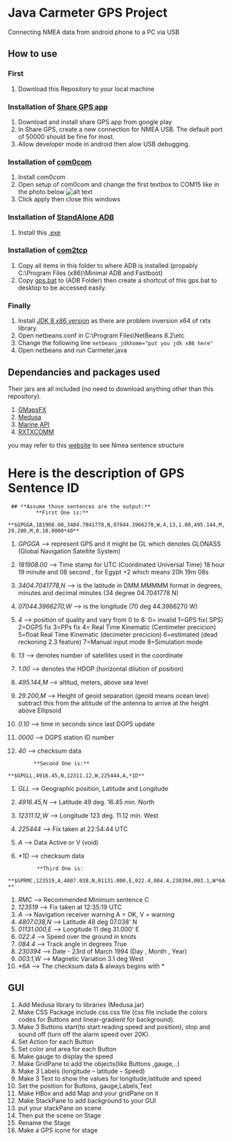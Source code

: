 # Java Carmeter GPS Project
   Connecting NMEA data from android phone to a PC via USB
   
## **How to use**
### First
1.  Download this Repository to your local machine

### Installation of [Share GPS app](https://play.google.com/store/apps/details?id=com.jillybunch.shareGPS&hl=en)
1.	Download and install share GPS app from google play
2.	In Share GPS, create a new connection for NMEA USB. The default port of 50000 should be fine for most.
3.  Allow developer mode in android then alow USB debugging.

### Installation of [com0com](https://github.com/hananabilabd/Java-Carmeter-GPS-Project/tree/master/Dependancies/com0com-2.2.2.0-x64-fre-signed)
1.  Install com0com 
2.  Open setup of com0com and change the first textbox to COM15 like in the photo below
![alt text](https://github.com/hananabilabd/Java-Carmeter-GPS-Project/blob/master/Images/c0c-setup.png)
3.  Click apply then close this windows 

### Installation of [StandAlone ADB](https://github.com/hananabilabd/Java-Carmeter-GPS-Project/blob/master/Dependancies/minimal_adb_fastboot_v1.4.3_setup.exe)
1.  Install this [.exe](https://github.com/hananabilabd/Java-Carmeter-GPS-Project/blob/master/Dependancies/minimal_adb_fastboot_v1.4.3_setup.exe)

### Installation of [com2tcp](https://github.com/hananabilabd/Java-Carmeter-GPS-Project/tree/master/Dependancies/com2tcp-1.3.0.0-386)
1.  Copy all items in this folder to where ADB is installed (propably C:\Program Files (x86)\Minimal ADB and Fastboot)
2.  Copy [gps.bat](https://github.com/hananabilabd/Java-Carmeter-GPS-Project/blob/master/gps.bat) to (ADB Folder) then create a shortcut of this gps.bat to desktop to be accessed easily.

### Finally 
1.  Install [JDK 8 x86 version](https://www.oracle.com/technetwork/java/javase/downloads/jdk8-downloads-2133151.html) as there are problem inversion x64 of  rxtx library 
2.  Open netbeans.conf in C:\Program Files\NetBeans 8.2\etc
3.  Change the following line `netbeans_jdkhome="put you jdk x86 here"`
4.  Open netbeans and run Carmeter.java

## Dependancies and packages used 
Their jars are all included (no need to download anything other than this repository).
1.  [GMapsFX](https://github.com/rterp/GMapsFX)
2.  [Medusa](https://github.com/HanSolo/Medusa)
3.  [Marine API](https://github.com/ktuukkan/marine-api)
4.  [RXTXCOMM](http://rxtx.qbang.org/wiki/index.php/Main_Page)

you may refer to this [website](http://www.catb.org/gpsd/NMEA.html#_rmc_recommended_minimum_navigation_information) to see Nmea sentence structure


# **Here is the description of GPS Sentence ID**
     ## **Assume those sentences are the output:**
             **First One is:**
`**$GPGGA,181908.00,3404.7041778,N,07044.3966270,W,4,13,1.00,495.144,M,29.200,M,0.10,0000*40**` 
1. *GPGGA*     --> represent GPS and it might be GL which denotes GLONASS (Global Navigation Satellite System)
2. *181908.00* --> Time stamp for UTC (Coordinated Universal Time) 18 hour 19 minute and 08 second , for Egypt +2 which means 20h 19m 08s
3. *3404.7041778,N*  --> is the latitude in DMM.MMMMM format in degrees, minutes and decimal minutes (34 degree 04.7041778 N)
4. *07044.3966270,W* --> is the longitude (70 deg 44.3966270 W)
5. *4* --> position of quality and vary from 0 to 8:
0= invalid   1=GPS fix( SPS)   2=DGPS fix   3=PPs fix   4= Real Time Kinematic (Centimeter precicion)   5=float Real Time Kinematic (decimeter precicion)  6=estimated (dead reckoning 2.3 feature)    7=Manual input mode   8=Simulation mode
6. *13*   --> denotes number of satellites used in the coordinate
7. *1.00* --> denotes the HDOP (horizontal dilution of position)
8. *495.144,M* --> altitud, meters, above sea level 
9. *29.200,M*  --> Height of geoid separation (geoid means ocean leve) subtract this from the altitude of the antenna to arrive at the height above Ellipsoid
10. *0.10* --> time in seconds since last DGPS update
11. *0000* --> DGPS station ID number
12. _40_   --> checksum data 

             **Second One is:**
`**$GPGLL,4916.45,N,12311.12,W,225444,A,*1D**`
1. *GLL*        --> Geographic position, Latitude and Longitude
2. *4916.45,N*  --> Latitude 49 deg. 16.45 min. North
3. *12311.12,W* --> Longitude 123 deg. 11.12 min. West
4. *225444*     --> Fix taken at 22:54:44 UTC
5. *A*          --> Data Active or V (void)
6. _*1D_        --> checksum data

             **Third One is:
`**$GPRMC,123519,A,4807.038,N,01131.000,E,022.4,084.4,230394,003.1,W*6A**`
1.  *RMC*         --> Recommended Minimum sentence C
2.  *123519*      --> Fix taken at 12:35:19 UTC
3.  *A*           --> Navigation receiver warning A = OK, V = warning
4.  *4807.038,N*  --> Latitude 48 deg 07.038' N
5.  *01131.000,E* --> Longitude 11 deg 31.000' E
6.  *022.4*       --> Speed over the ground in knots
7.  *084.4*       --> Track angle in degrees True
8.  *230394*      --> Date - 23rd of March 1994 (Day , Month , Year)
9.  *003.1,W*     --> Magnetic Variation 3.1 deg West
10. _*6A_         --> The checksum data & always begins with *

## GUI

1. Add Medusa library to libraries (Medusa.jar)
2. Make CSS Package include css.css file (css file include the colors codes for Buttons and linear-gradient for background).
3. Make 3 Buttons start(to start reading speed and position), stop and sound off (turn off the alarm speed over 20K).
4. Set Action for each Button
5. Set color and area for each Button
6. Make gauge to display the speed
7. Make GridPane to add the objects(like Buttons ,gauge,..)
8. Make 3 Labels (longitude – latitude – Speed)
9. Make 3 Text to show the values for longitude,latitude and speed
10. Set the position for Buttons, gauge,Labels,Text 
11. Make HBox and add Map and your gridPane on it 
12. Make StackPane to add background to your GUI
13. put your stackPane on scene 
14. Then put the scene on Stage
15. Rename the Stage
16. Make a GPS icone for stage

